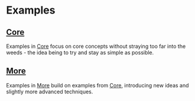 # Examples

## [Core](core/)

Examples in [Core](core/) focus on core concepts without straying too far into the weeds - the idea being to try and stay as simple as possible.

## [More](more/)

Examples in [More](more/) build on examples from [Core](core/), introducing new ideas and slightly more advanced techniques.

